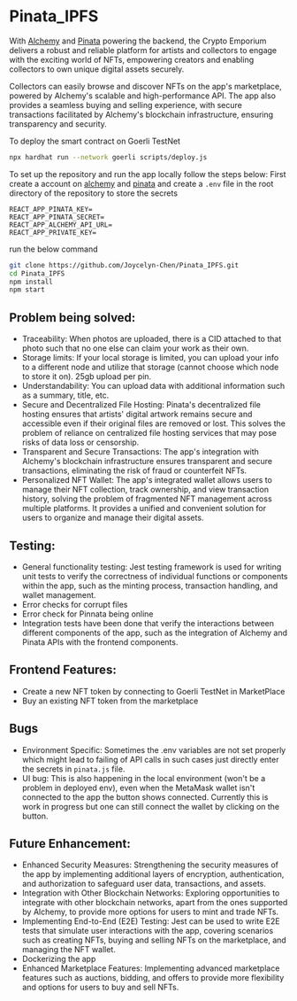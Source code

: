 # Pinata_IPFS
With [Alchemy](https://alchemy.com) and [Pinata](https://www.pinata.cloud) powering the backend, the Crypto Emporium delivers a robust and reliable platform for artists and collectors to engage with the exciting world of NFTs, empowering creators and enabling collectors to own unique digital assets securely.

Collectors can easily browse and discover NFTs on the app's marketplace, powered by Alchemy's scalable and high-performance API. The app also provides a seamless buying and selling experience, with secure transactions facilitated by Alchemy's blockchain infrastructure, ensuring transparency and security.

To deploy the smart contract on Goerli TestNet
```bash
npx hardhat run --network goerli scripts/deploy.js
``` 

To set up the repository and run the app locally follow the steps below:
First create a account on [alchemy](https://alchemy.com) and [pinata](https://www.pinata.cloud) and create a `.env` file in the root directory of the repository to store the secrets
```
REACT_APP_PINATA_KEY=
REACT_APP_PINATA_SECRET=
REACT_APP_ALCHEMY_API_URL=
REACT_APP_PRIVATE_KEY=
```
run the below command
```bash
git clone https://github.com/Joycelyn-Chen/Pinata_IPFS.git
cd Pinata_IPFS
npm install
npm start
```

## Problem being solved: 
- Traceability: When photos are uploaded, there is a CID attached to that photo such that no one else can claim your work as their own.
- Storage limits: If your local storage is limited, you can upload your info to a different node and utilize that storage (cannot choose which node to store it on). 25gb upload per pin. 
- Understandability: You can upload data with additional information such as a summary, title, etc. 
- Secure and Decentralized File Hosting: Pinata's decentralized file hosting ensures that artists' digital artwork remains secure and accessible even if their original files are removed or lost. This solves the problem of reliance on centralized file hosting services that may pose risks of data loss or censorship.
- Transparent and Secure Transactions: The app's integration with Alchemy's blockchain infrastructure ensures transparent and secure transactions, eliminating the risk of fraud or counterfeit NFTs.
- Personalized NFT Wallet: The app's integrated wallet allows users to manage their NFT collection, track ownership, and view transaction history, solving the problem of fragmented NFT management across multiple platforms. It provides a unified and convenient solution for users to organize and manage their digital assets.
## Testing:
- General functionality testing: Jest testing framework is used for writing unit tests to verify the correctness of individual functions or components within the app, such as the minting process, transaction handling, and wallet management.
- Error checks for corrupt files
- Error check for Pinnata being online 
- Integration tests have been done that verify the interactions between different components of the app, such as the integration of Alchemy and Pinata APIs with the frontend components.

## Frontend Features:
- Create a new NFT token by connecting to Goerli TestNet in MarketPlace
- Buy an existing NFT token from the marketplace 

## Bugs
- Environment Specific: Sometimes the .env variables are not set properly which might lead to failing of API calls in such cases just directly enter the secrets in `pinata.js` file.
- UI bug: This is also happening in the local environment (won't be a problem in deployed env), even when the MetaMask wallet isn't connected to the app the button shows connected. Currently this is work in progress but one can still connect the wallet by clicking on the button.


## Future Enhancement: 
- Enhanced Security Measures: Strengthening the security measures of the app by implementing additional layers of encryption, authentication, and authorization to safeguard user data, transactions, and assets.
- Integration with Other Blockchain Networks: Exploring opportunities to integrate with other blockchain networks, apart from the ones supported by Alchemy, to provide more options for users to mint and trade NFTs.
- Implementing End-to-End (E2E) Testing: Jest can be used to write E2E tests that simulate user interactions with the app, covering scenarios such as creating NFTs, buying and selling NFTs on the marketplace, and managing the NFT wallet.
- Dockerizing the app 
- Enhanced Marketplace Features: Implementing advanced marketplace features such as auctions, bidding, and offers to provide more flexibility and options for users to buy and sell NFTs.
